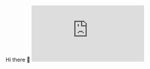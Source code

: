  Hi there 👋 <iframe src="https://tryhackme.com/api/v2/badges/public-profile?userPublicId=707653" style='border:none;'></iframe>

<!--
**DarkC1ph3r/DarkC1ph3r** is a ✨ _special_ ✨ repository because its `README.md` (this file) appears on your GitHub profile.

Here are some ideas to get you started:

- 🔭 I’m currently working on ...
- 🌱 I’m currently learning ...
- 👯 I’m looking to collaborate on ...
- 🤔 I’m looking for help with ...
- 💬 Ask me about ...
- 📫 How to reach me: ...
- 😄 Pronouns: ...
- ⚡ Fun fact: ...
-->
